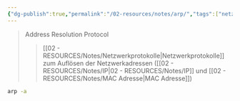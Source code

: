 ```yaml
---
{"dg-publish":true,"permalink":"/02-resources/notes/arp/","tags":["netzwerk/protocol","linux/command","windows/command"],"noteIcon":"","updated":"2025-07-12T13:31:41.324+02:00"}
---
```


> Address Resolution Protocol
>>[[02 - RESOURCES/Notes/Netzwerkprotokolle\|Netzwerkprotokolle]] zum Auflösen der Netzwerkadressen ([[02 - RESOURCES/Notes/IP\|02 - RESOURCES/Notes/IP]] und [[02 - RESOURCES/Notes/MAC Adresse\|MAC Adresse]])

```sh
arp -a
```
